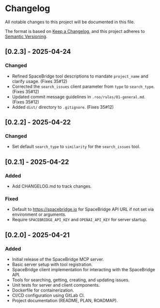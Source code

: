 # Changelog

All notable changes to this project will be documented in this file.

The format is based on [Keep a Changelog](https://keepachangelog.com/en/1.0.0/),
and this project adheres to [Semantic Versioning](https://semver.org/spec/v2.0.0.html).

## [0.2.3] - 2025-04-24

### Changed
- Refined SpaceBridge tool descriptions to mandate `project_name` and clarify usage. (Fixes 35#12)
- Corrected the `search_issues` client parameter from `type` to `search_type`. (Fixes 35#12)
- Updated commit message guidelines in `.roo/rules/01-general.md`. (Fixes 35#12)
- Added `dist/` directory to `.gitignore`. (Fixes 35#12)

## [0.2.2] - 2025-04-22

### Changed
- Set default `search_type` to `similarity` for the `search_issues` tool.

## [0.2.1] - 2025-04-22

### Added
- Add CHANGELOG.md to track changes.

### Fixed
- Default to https://spacebridge.io for SpaceBridge API URL if not set via environment or arguments.
- Require `SPACEBRIDGE_API_KEY` and `OPENAI_API_KEY` for server startup.

## [0.2.0] - 2025-04-21

### Added
- Initial release of the SpaceBridge MCP server.
- Basic server setup with tool registration.
- SpaceBridge client implementation for interacting with the SpaceBridge API.
- Tools for searching, getting, creating, and updating issues.
- Unit tests for server and client components.
- Dockerfile for containerization.
- CI/CD configuration using GitLab CI.
- Project documentation (README, PLAN, ROADMAP).
